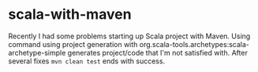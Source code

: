 # scala-with-maven
Recently I had some problems starting up Scala project with Maven.
Using command using project generation with org.scala-tools.archetypes:scala-archetype-simple
generates project/code that I'm not satisfied with.
After several fixes `mvn clean test` ends with success.